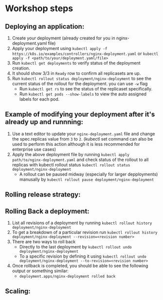# Workshop steps

## Deploying an application:
1) Create your deployment (already created for you in nginx-deployment.yaml file)
2) Apply your deployment using ```kubectl apply -f https://k8s.io/examples/controllers/nginx-deployment.yaml``` or ```kubectl apply -f <path/to/your/deployment.yaml/file>```
3) Run `kubectl get deployments` to verify status of the deployment creation.
4) It should show 3/3 in `Ready` row to confirm all replicasets are up.
5) Run `kubectl rollout status deployment/nginx-deployment` to see the current status of the rollout for the deployment. you can use `-w` flag 
   - Run `kubectl get rs` to see the status of the replicaset specifically.
   - Run `kubectl get pods --show-labels` to view the auto assigned labels for each pod.


## Example of modifying your deployment after it's already up and runnning:
1) Use a text editor to update your `nginx-deployment.yaml` file and change the spec.replicas value from `3` to `2`. (kubectl set command can also be used to perform this action although it is less recommended for enterprise use cases)
2) Apply the above deployment file by running `kubectl apply path/to/nginx-deployment.yaml` and check status of the rollout to all replicas with kubectl rollout status `kubectl rollout status deployment/nginx-deployment`
   -    A rollout can be paused midway (especially for larger depployments) manusally by `kubectl rollout pause deployment/nginx-deployment`

## Rolling release strategy:

## Rolling Back a deployment:

1) List all revisions of  a deployment by running `kubectl rollout history deployment/nginx-deployment`
2) To get a breakdown of a particular revision run `kubectl rollout history deployment/nginx-deployment --revision=<revision number>`
3) There are two ways to roll back
   - Directly to the last deployment by `kubectl rollout undo deployment/nginx-deployment`
   - To a specific revision by defining it using `kubectl rollout undo deployment/nginx-deployment --to-revision=<revision number>`
4) Once rollback is completed, you should be able to see the following output or something similar:
   - `deployment.apps/nginx-deployment rolled back`


## Scaling: 
